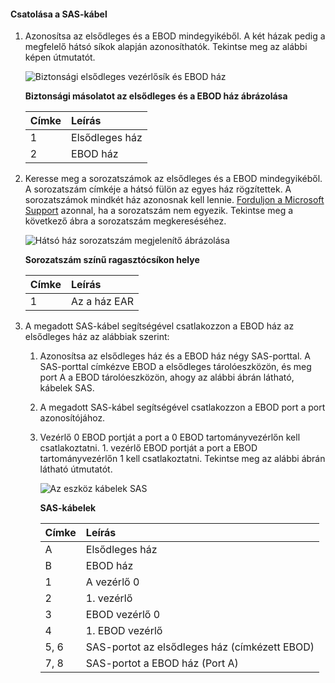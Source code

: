 <!--author=alkohli last changed:02/22/16-->

#### <a name="to-attach-the-sas-cables"></a>Csatolása a SAS-kábel
1. Azonosítsa az elsődleges és a EBOD mindegyikéből. A két házak pedig a megfelelő hátsó síkok alapján azonosíthatók. Tekintse meg az alábbi képen útmutatót. 
   
    ![Biztonsági elsődleges vezérlősík és EBOD ház](./media/storsimple-sas-cable-8600/HCSBackplaneofprimaryandEBODenclosure.png)
   
    **Biztonsági másolatot az elsődleges és a EBOD ház ábrázolása**
   
   | Címke | Leírás |
   |:--- |:--- |
   | 1 |Elsődleges ház |
   | 2 |EBOD ház |
2. Keresse meg a sorozatszámok az elsődleges és a EBOD mindegyikéből. A sorozatszám címkéje a hátsó fülön az egyes ház rögzítettek. A sorozatszámok mindkét ház azonosnak kell lennie. [Forduljon a Microsoft Support](../articles/storsimple/storsimple-contact-microsoft-support.md) azonnal, ha a sorozatszám nem egyezik. Tekintse meg a következő ábra a sorozatszám megkereséséhez.
   
    ![Hátsó ház sorozatszám megjelenítő ábrázolása](./media/storsimple-sas-cable-8600/HCSRearviewofenclosureindicatinglocationofserialnumbersticker.png)
   
    **Sorozatszám színű ragasztócsíkon helye**
   
   | Címke | Leírás |
   |:--- |:--- |
   | 1 |Az a ház EAR |
3. A megadott SAS-kábel segítségével csatlakozzon a EBOD ház az elsődleges ház az alábbiak szerint:
   
   1. Azonosítsa az elsődleges ház és a EBOD ház négy SAS-porttal. A SAS-porttal címkézve EBOD a elsődleges tárolóeszközön, és meg port A a EBOD tárolóeszközön, ahogy az alábbi ábrán látható, kábelek SAS.
   2. A megadott SAS-kábel segítségével csatlakozzon a EBOD port a port azonosítójához.
   3. Vezérlő 0 EBOD portját a port a 0 EBOD tartományvezérlőn kell csatlakoztatni. 1. vezérlő EBOD portját a port a EBOD tartományvezérlőn 1 kell csatlakoztatni. Tekintse meg az alábbi ábrán látható útmutatót. 
      
      ![Az eszköz kábelek SAS](./media/storsimple-sas-cable-8600/HCSSAScablingforyourdevice.png)
      
      **SAS-kábelek**
      
      | Címke | Leírás |
      |:--- |:--- |
      | A |Elsődleges ház |
      | B |EBOD ház |
      | 1 |A vezérlő 0 |
      | 2 |1. vezérlő |
      | 3 |EBOD vezérlő 0 |
      | 4 |1. EBOD vezérlő |
      | 5, 6 |SAS-portot az elsődleges ház (címkézett EBOD) |
      | 7, 8 |SAS-portot a EBOD ház (Port A) |

